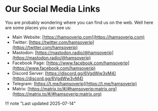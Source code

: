 # Our Social Media Links

You are probably wondering where you can find us on the web. Well here are some places you can see us:

* Main Website: [https://hamsoverip.com](https://hamsoverip.com)
* Twitter: [https://twitter.com/hamsoverip](https://twitter.com/hamsoverip)
* Mastodon: [https://mastodon.radio/@hamsoverip](https://mastodon.radio/@hamsoverip)
* Facebook Page: [https://www.facebook.com/hamsoverip](https://www.facebook.com/hamsoverip)
* Discord Server: [https://discord.gg/6VgdWw3vM4](https://discord.gg/6VgdWw3vM4)
* Telegram: [https://t.me/hamsoverip](https://t.me/hamsoverip)
* Matrix: [https://matrix.to/#/#hamsoverip:matrix.org](https://matrix.to/#/#hamsoverip:matrix.org)

!!! note "Last updated 2025-07-14"
